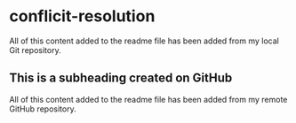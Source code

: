 # conflicit-resolution
All of this content added to the readme file has been added from my local Git repository.

## This is a subheading created on GitHub
All of this content added to the readme file has been added from my remote GitHub repository.